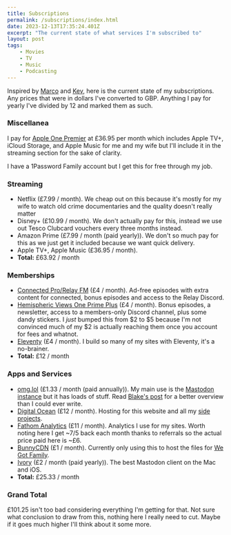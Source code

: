 ```yaml
---
title: Subscriptions
permalink: /subscriptions/index.html
date: 2023-12-13T17:35:24.401Z
excerpt: "The current state of what services I'm subscribed to"
layout: post
tags:
    - Movies
    - TV
    - Music
    - Podcasting
---
```


Inspired by [Marco](https://mb.esamecar.net/2023/12/13/state-of-app.html) and [Kev](https://kevquirk.com/on-subscriptions), here is the current state of my subscriptions. Any prices that were in dollars I've converted to GBP. Anything I pay for yearly I've divided by 12 and marked them as such.

### Miscellanea

I pay for [Apple One Premier](https://www.apple.com/uk/apple-one/) at £36.95 per month which includes Apple TV+, iCloud Storage, and Apple Music for me and my wife but I'll include it in the streaming section for the sake of clarity.

I have a 1Password Family account but I get this for free through my job.

### Streaming

- Netflix (£7.99 / month). We cheap out on this because it's mostly for my wife to watch old crime documentaries and the quality doesn't really matter
- Disney+ (£10.99 / month). We don't actually pay for this, instead we use out Tesco Clubcard vouchers every three months instead.
- Amazon Prime (£7.99 / month (paid yearly)). We don't so much pay for this as we just get it included because we want quick delivery. 
- Apple TV+, Apple Music (£36.95 / month).
- **Total:** £63.92 / month

### Memberships

- [Connected Pro/Relay FM](http://getconnectedpro.co) (£4 / month). Ad-free episodes with extra content for connected, bonus episodes and access to the Relay Discord.
- [Hemispheric Views One Prime Plus](https://oneprimeplus.com/) (£4 / month). Bonus episodes, a newsletter, access to a members-only Discord channel, plus some dandy stickers. I _just_ bumped this from $2 to $5 because I'm not convinced much of my $2 is actually reaching them once you account for fees and whatnot.
- [Eleventy](https://www.11ty.dev) (£4 / month). I build so many of my sites with Eleventy, it's a no-brainer.
- **Total:** £12 / month

### Apps and Services

- [omg.lol](https://home.omg.lol/referred-by/robb) (£1.33 / month (paid annually)). My main use is the [Mastodon instance](https://social.lol) but it has loads of stuff. Read [Blake's post](https://blakewatson.com/journal/omg-lol-an-oasis-on-the-internet/) for a better overview than I could ever write. 
- [Digital Ocean](https://www.digitalocean.com/?refcode=8e1d8283bd20) (£12 / month). Hosting for this website and all my [side projects](https://rknight.me/projects).
- [Fathom Analytics](https://usefathom.com/ref/IXCLSF) (£11 / month). Analytics I use for my sites. Worth noting here I get ~$7/$5 back each month thanks to referrals so the actual price paid here is ~£6.
- [BunnyCDN](https://bunny.net/?ref=b2i4y24apu) (£1 / month). Currently only using this to host the files for [We Got Family](https://wegot.family/).
- [Ivory](https://tapbots.com/ivory/) (£2 / month (paid yearly)). The best Mastodon client on the Mac and iOS.
- **Total:** £25.33 / month


### Grand Total

£101.25 isn't too bad considering everything I'm getting for that. Not sure what conclusion to draw from this, nothing here I really need to cut. Maybe if it goes much higher I'll think about it some more.
